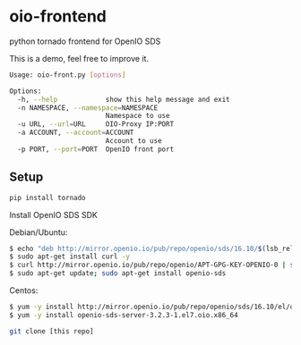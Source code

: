 # oio-frontend
python tornado frontend for OpenIO SDS

This is a demo, feel free to improve it.

```sh
Usage: oio-front.py [options]

Options:
  -h, --help            show this help message and exit
  -n NAMESPACE, --namespace=NAMESPACE
                        Namespace to use
  -u URL, --url=URL     OIO-Proxy IP:PORT
  -a ACCOUNT, --account=ACCOUNT
                        Account to use
  -p PORT, --port=PORT  OpenIO front port
```

Setup
---

```sh
pip install tornado
```

Install OpenIO SDS SDK

Debian/Ubuntu:

```sh
$ echo "deb http://mirror.openio.io/pub/repo/openio/sds/16.10/$(lsb_release -i -s)/ $(lsb_release -c -s)/" | sudo tee /etc/apt/sources.list.d/openio-sds.list
$ sudo apt-get install curl -y
$ curl http://mirror.openio.io/pub/repo/openio/APT-GPG-KEY-OPENIO-0 | sudo apt-key add -
$ sudo apt-get update; sudo apt-get install openio-sds
```

Centos:

```sh
$ yum -y install http://mirror.openio.io/pub/repo/openio/sds/16.10/el/openio-sds-release-16.10-1.el.noarch.rpm
$ yum -y install openio-sds-server-3.2.3-1.el7.oio.x86_64
```

```sh
git clone [this repo]
```
